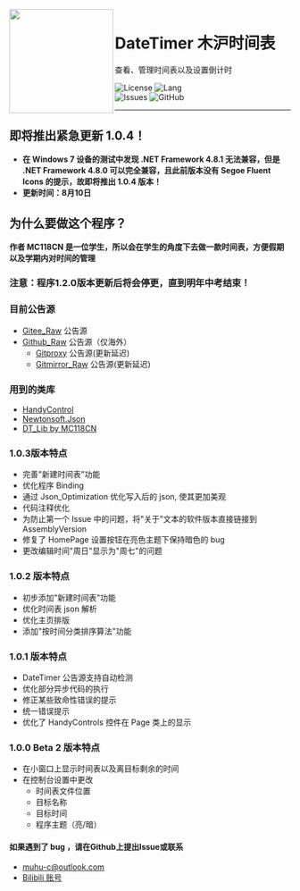 <img src="https://muhu-c-images.pages.dev/file/be403233da8505daff26c.png" align="left" height=186 />  
  
# DateTimer 木沪时间表  

查看、管理时间表以及设置倒计时  
  
![License](https://img.shields.io/github/license/Muhu-C/DateTimer?style=flat-square)
![Lang](https://img.shields.io/badge/Language-C%23_.NET_Framework_4.8.1-blue?style=flat-square)  
![Issues](https://img.shields.io/github/issues/Muhu-C/DateTimer?style=flat-square)
![GitHub](https://img.shields.io/github/downloads/Muhu-C/DateTimer/total?style=flat-square)  
  
-------  
  
## 即将推出紧急更新 1.0.4！  
+ **在 Windows 7 设备的测试中发现 .NET Framework 4.8.1 无法兼容，但是 .NET Framework 4.8.0 可以完全兼容，且此前版本没有 Segoe Fluent Icons 的提示，故即将推出 1.0.4 版本！**  
+ **更新时间：8月10日**  
  
## 为什么要做这个程序？  
**作者 MC118CN 是一位学生，所以会在学生的角度下去做一款时间表，方便假期以及学期内对时间的管理**  
  
### 注意：程序1.2.0版本更新后将会停更，直到明年中考结束！
  
### 目前公告源  
  
 - [Gitee_Raw](https://gitee.com/zzhkjf/NoticePage/raw/main/DATETIMER.NOTICE) 公告源  
 - [Github_Raw](https://raw.githubusercontent.com/Muhu-C/NoticePage/main/DATETIMER.NOTICE) 公告源（仅海外）  
   - [Gitproxy](https://mirror.ghproxy.com/https://raw.githubusercontent.com/Muhu-C/NoticePage/main/DATETIMER.NOTICE) 公告源(更新延迟)  
   - [Gitmirror_Raw](https://raw.gitmirror.com/Muhu-C/NoticePage/main/DATETIMER.NOTICE) 公告源(更新延迟)  
  
### 用到的类库  
 - [HandyControl](https://github.com/ghost1372/HandyControl)  
 - [Newtonsoft.Json](https://github.com/JamesNK/Newtonsoft.Json)  
 - [DT_Lib by MC118CN](https://github.com/Muhu-C/DateTimer/tree/master/DT_Lib)  

### 1.0.3版本特点
 - 完善"新建时间表"功能  
 - 优化程序 Binding  
 - 通过 Json_Optimization 优化写入后的 json, 使其更加美观  
 - 代码注释优化  
 - 为防止第一个 Issue 中的问题，将"关于"文本的软件版本直接链接到 AssemblyVersion  
 - 修复了 HomePage 设置按钮在亮色主题下保持暗色的 bug
 - 更改编辑时间"周日"显示为"周七"的问题
  
### 1.0.2 版本特点  
 - 初步添加"新建时间表"功能  
 - 优化时间表 json 解析  
 - 优化主页排版  
 - 添加"按时间分类排序算法"功能
  
### 1.0.1 版本特点  

 - DateTimer 公告源支持自动检测  
 - 优化部分异步代码的执行  
 - 修正某些致命性错误的提示  
 - 统一错误提示  
 - 优化了 HandyControls 控件在 Page 类上的显示  
  
### 1.0.0 Beta 2 版本特点  
  
 - 在小窗口上显示时间表以及离目标剩余的时间  
 - 在控制台设置中更改  
   - 时间表文件位置  
   - 目标名称  
   - 目标时间  
   - 程序主题（亮/暗）  
  
#### 如果遇到了 bug ，请在Github上提出Issue或联系
  
 - muhu-c@outlook.com  
 - [Bilibili 账号](https://space.bilibili.com/1469137723/)  

